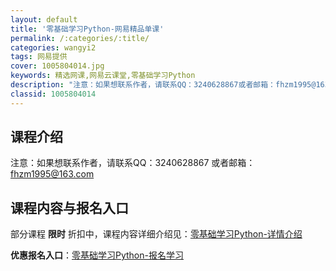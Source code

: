 ```yaml
---
layout: default
title: '零基础学习Python-网易精品单课'
permalink: /:categories/:title/
categories: wangyi2
tags: 网易提供
cover: 1005804014.jpg
keywords: 精选网课,网易云课堂,零基础学习Python
description: "注意：如果想联系作者，请联系QQ：3240628867或者邮箱：fhzm1995@163.com零基础学习Python"
classid: 1005804014
---
```


## 课程介绍

注意：如果想联系作者，请联系QQ：3240628867 或者邮箱：fhzm1995@163.com

## 课程内容与报名入口

部分课程 **限时** 折扣中，课程内容详细介绍见：[零基础学习Python-详情介绍](https://study.163.com/course/introduction/1005804014.htm?share=1&shareId=1025206652&utm_campaign=share&utm_medium=iphoneShare&utm_source=&utm_u=1025206652)

**优惠报名入口**：[零基础学习Python-报名学习](https://study.163.com/course/introduction/1005804014.htm?share=1&shareId=1025206652&utm_campaign=share&utm_medium=iphoneShare&utm_source=&utm_u=1025206652)

